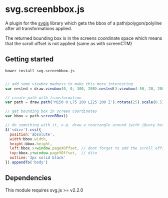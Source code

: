 # svg.screenbbox.js

A plugin for the [svgjs](https://github.com/wout/svg.js) library which gets the bbox of a path/polygon/polyline after all transformations applied.

The returned bounding box is in the screens coordinate space which means that the scroll offset is not applied (same as with screenCTM)

## Getting started


    bower install svg.screenbbox.js


```javascript

// add some viewbox madness to make this more interesting
var nested = draw.viewbox(0, 0, 300, 200).nested().viewbox(-50, 20, 200, 300)

// create path with transformation
var path = draw.path('M150 0 L75 200 L225 200 Z').rotate(25).scale(0.5)

// get bounding box in screen coordinates
var bbox = path.screenBBox()

// do something with it, e.g. draw a reactangle around (with jQuery here)
$('<div>').css({
  position:'absolute',
  width:bbox.width,
  height:bbox.height,
  left:bbox.x+window.pageXOffset, // dont forget to add the scroll offset
  top:bbox.y+window.pageYOffset,  // dito
  outline:'3px solid black'
}).appendTo('body')
```

## Dependencies
This module requires svg.js >= v2.2.0